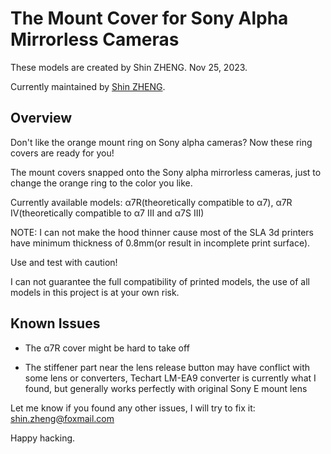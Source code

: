 # The Mount Cover for Sony Alpha Mirrorless Cameras

These models are created by Shin ZHENG. Nov 25, 2023.

Currently maintained by [Shin ZHENG](shin.zheng@foxmail.com).

## Overview

Don't like the orange mount ring on Sony alpha cameras? Now these ring covers are ready for you! 

The mount covers snapped onto the Sony alpha mirrorless cameras, just to change the orange ring to the color you like.

Currently available models: α7R(theoretically compatible to α7), α7R IV(theoretically compatible to α7 III and α7S III)

NOTE: I can not make the hood thinner cause most of the SLA 3d printers have minimum thickness of 0.8mm(or result in incomplete print surface).

Use and test with caution!

I can not guarantee the full compatibility of printed models, the use of all models in this project is at your own risk.

## Known Issues

- The α7R cover might be hard to take off 

- The stiffener part near the lens release button may have conflict with some lens or converters, Techart LM-EA9 converter is currently what I found, but generally works perfectly with original Sony E mount lens

Let me know if you found any other issues, I will try to fix it: shin.zheng@foxmail.com

Happy hacking.
